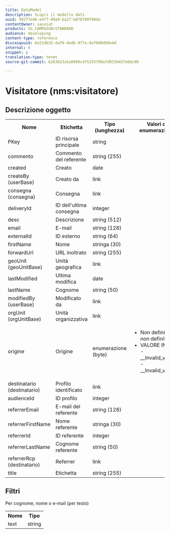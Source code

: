 ```yaml
---
title: DataModel
description: Scopri il modello dati
uuid: 99277e46-e4f7-49a9-ba27-b878780f90da
contentOwner: sauviat
products: SG_CAMPAIGN/STANDARD
audience: developing
content-type: reference
discoiquuid: 6e21db35-daf9-4edb-977a-6ef606db0e4d
internal: n
snippet: y
translation-type: tm+mt
source-git-commit: 6263623a5a8999c475255709a7d0150437e68c0b

---
```



# Visitatore (nms:visitatore)

## Descrizione oggetto

<table>
    <tr>
        <th>Nome</th>
        <th>Etichetta</th>
        <th>Tipo (lunghezza)</th>
        <th>Valori di enumerazione</th>
    </tr>
    <tr>
        <td>PKey</td>
        <td>ID risorsa principale</td>
        <td>string </td>
        <td> </td>
    </tr>
    <tr>
        <td>commento</td>
        <td>Commento del referente</td>
        <td>string (255)</td>
        <td> </td>
    </tr>
    <tr>
        <td>created</td>
        <td>Creato</td>
        <td>date </td>
        <td> </td>
    </tr>
    <tr>
        <td>createBy (userBase)</td>
        <td>Creato da</td>
        <td>link </td>
        <td> </td>
    </tr>
    <tr>
        <td>consegna (consegna)</td>
        <td>Consegna</td>
        <td>link </td>
        <td> </td>
    </tr>
    <tr>
        <td>deliveryId</td>
        <td>ID dell'ultima consegna</td>
        <td>integer </td>
        <td> </td>
    </tr>
    <tr>
        <td>desc</td>
        <td>Descrizione</td>
        <td>string (512)</td>
        <td> </td>
    </tr>
    <tr>
        <td>email</td>
        <td>E-mail</td>
        <td>string (128)</td>
        <td> </td>
    </tr>
    <tr>
        <td>externalId</td>
        <td>ID esterno</td>
        <td>string (64)</td>
        <td> </td>
    </tr>
    <tr>
        <td>firstName</td>
        <td>Nome</td>
        <td>stringa (30)</td>
        <td> </td>
    </tr>
    <tr>
        <td>forwardUrl</td>
        <td>URL inoltrato</td>
        <td>string (255)</td>
        <td> </td>
    </tr>
    <tr>
        <td>geoUnit (geoUnitBase)</td>
        <td>Unità geografica</td>
        <td>link </td>
        <td> </td>
    </tr>
    <tr>
        <td>lastModified</td>
        <td>Ultima modifica</td>
        <td>date </td>
        <td> </td>
    </tr>
    <tr>
        <td>lastName</td>
        <td>Cognome</td>
        <td>string (50)</td>
        <td> </td>
    </tr>
    <tr>
        <td>modifiedBy (userBase)</td>
        <td>Modificato da</td>
        <td>link </td>
        <td> </td>
    </tr>
    <tr>
        <td>orgUnit (orgUnitBase)</td>
        <td>Unità organizzativa</td>
        <td>link </td>
        <td> </td>
    </tr>
    <tr>
        <td>origine</td>
        <td>Origine</td>
        <td>enumerazione (byte) </td>
        <td>
            <ul>
            <li>Non definito - non definito - 0</li>
            <li>VALORE INVALID - __Invalid_value__ - __Invalid_value___</li>
            </ul>
        </td>
    </tr>
    <tr>
        <td>destinatario (destinatario)</td>
        <td>Profilo identificato</td>
        <td>link </td>
        <td> </td>
    </tr>
    <tr>
        <td>audienceId</td>
        <td>ID profilo</td>
        <td>integer </td>
        <td> </td>
    </tr>
    <tr>
        <td>referrerEmail</td>
        <td>E-mail del referente</td>
        <td>string (128)</td>
        <td> </td>
    </tr>
    <tr>
        <td>referrerFirstName</td>
        <td>Nome referente</td>
        <td>stringa (30)</td>
        <td> </td>
    </tr>
    <tr>
        <td>referrerId</td>
        <td>ID referente</td>
        <td>integer </td>
        <td> </td>
    </tr>
    <tr>
        <td>referrerLastName</td>
        <td>Cognome referente</td>
        <td>string (50)</td>
        <td> </td>
    </tr>
    <tr>
        <td>referrerRcp (destinatario)</td>
        <td>Referrer</td>
        <td>link </td>
        <td> </td>
    </tr>
    <tr>
        <td>title</td>
        <td>Etichetta</td>
        <td>string (255)</td>
        <td> </td>
    </tr>
</table>

## Filtri

Per cognome, nome o e-mail (per testo)</p>

<table>
        <tr>
        <th>Nome</th>
        <th>Tipo</th>
        </tr>
        <tr>
        <td>text</td>
        <td>string</td>
        </tr>
    </table>